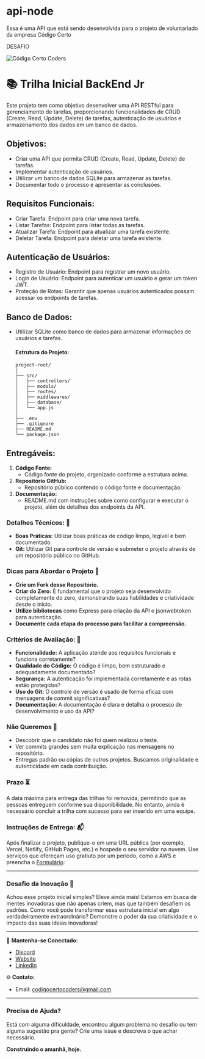 # api-node
Essa é uma API que está sendo desenvolvida para o projeto de voluntariado da empresa Código Certo


DESAFIO


![Código Certo Coders](https://utfs.io/f/3b2340e8-5523-4aca-a549-0688fd07450e-j4edu.jfif)

# 📚 Trilha Inicial BackEnd Jr
Este projeto tem como objetivo desenvolver uma API RESTful para gerenciamento de tarefas, proporcionando funcionalidades de CRUD (Create, Read, Update, Delete) de tarefas, autenticação de usuários e armazenamento dos dados em um banco de dados.

## Objetivos:
- Criar uma API que permita CRUD (Create, Read, Update, Delete) de tarefas.
- Implementar autenticação de usuários.
- Utilizar um banco de dados SQLite para armazenar as tarefas.
- Documentar todo o processo e apresentar as conclusões.

## Requisitos Funcionais:
- Criar Tarefa: Endpoint para criar uma nova tarefa.
- Listar Tarefas: Endpoint para listar todas as tarefas.
- Atualizar Tarefa: Endpoint para atualizar uma tarefa existente.
- Deletar Tarefa: Endpoint para deletar uma tarefa existente.

## Autenticação de Usuários:
- Registro de Usuário: Endpoint para registrar um novo usuário.
- Login de Usuário: Endpoint para autenticar um usuário e gerar um token JWT.
- Proteção de Rotas: Garantir que apenas usuários autenticados possam acessar os endpoints de tarefas.

## Banco de Dados:
- Utilizar SQLite como banco de dados para armazenar informações de usuários e tarefas.

   #### Estrutura do Projeto:
   ```plaintext
   project-root/
   │
   ├── src/
   │   ├── controllers/
   │   ├── models/
   │   ├── routes/
   │   ├── middlewares/
   │   ├── database/
   │   └── app.js
   │
   ├── .env
   ├── .gitignore
   ├── README.md
   └── package.json
   ```
## Entregáveis:
   1. **Código Fonte:**
      - Código fonte do projeto, organizado conforme a estrutura acima.
   2. **Repositório GitHub:**
      - Repositório público contendo o código fonte e documentação.
   3. **Documentação:**
      - README.md com instruções sobre como configurar e executar o projeto, além de detalhes dos endpoints da API.

### Detalhes Técnicos: 🔧
- **Boas Práticas:** Utilizar boas práticas de código limpo, legível e bem documentado.
- **Git:** Utilizar Git para controle de versão e submeter o projeto através de um repositório público no GitHub.

### Dicas para Abordar o Projeto 🌟
- **Crie um Fork desse Repositório.**
- **Criar do Zero:** É fundamental que o projeto seja desenvolvido completamente do zero, demonstrando suas habilidades e criatividade desde o início.
- **Utilize bibliotecas** como Express para criação da API e jsonwebtoken para autenticação.
- **Documente cada etapa do processo para facilitar a compreensão.**

### Critérios de Avaliação: 📝
- **Funcionalidade:** A aplicação atende aos requisitos funcionais e funciona corretamente?
- **Qualidade do Código:** O código é limpo, bem estruturado e adequadamente documentado?
- **Segurança:** A autenticação foi implementada corretamente e as rotas estão protegidas?
- **Uso do Git:** O controle de versão é usado de forma eficaz com mensagens de commit significativas?
- **Documentação:** A documentação é clara e detalha o processo de desenvolvimento e uso da API?

### Não Queremos 🚫
- Descobrir que o candidato não foi quem realizou o teste.
- Ver commits grandes sem muita explicação nas mensagens no repositório.
- Entregas padrão ou cópias de outros projetos. Buscamos originalidade e autenticidade em cada contribuição.

### Prazo ⏳
A data máxima para entrega das trilhas foi removida, permitindo que as pessoas entreguem conforme sua disponibilidade. No entanto, ainda é necessário concluir a trilha com sucesso para ser inserido em uma equipe.

### Instruções de Entrega: 📬
Após finalizar o projeto, publique-o em uma URL pública (por exemplo, Vercel, Netlify, GitHub Pages, etc.) e hospede o seu servidor na nuvem. Use serviços que ofereçam uso gratiuto por um período, como a AWS e preencha o [Formulário](https://forms.gle/gZViPMTSDV5nidSu6):  

---

### Desafio da Inovação 🚀
Achou esse projeto inicial simples? Eleve ainda mais! Estamos em busca de mentes inovadoras que não apenas criem, mas que também desafiem os padrões. Como você pode transformar essa estrutura inicial em algo verdadeiramente extraordinário? Demonstre o poder da sua criatividade e o impacto das suas ideias inovadoras!

---

🔗 **Mantenha-se Conectado:**
- [Discord](https://discord.gg/wzA9FGZHNv)
- [Website](http://www.codigocertocoders.com.br/)
- [LinkedIn](https://www.linkedin.com/company/codigocerto/)
  
🌐 **Contato:**
- Email: codigocertocoders@gmail.com

---

### Precisa de Ajuda?
Está com alguma dificuldade, encontrou algum problema no desafio ou tem alguma sugestão pra gente? Crie uma issue e descreva o que achar necessário.

**Construindo o amanhã, hoje.**
